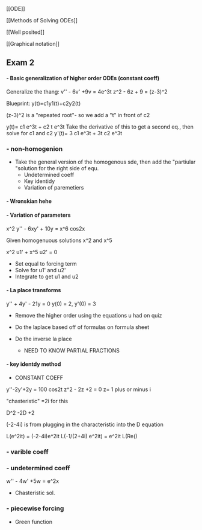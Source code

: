 [[ODE]]


[[Methods of Solving ODEs]]


[[Well posited]]


[[Graphical notation]]



## Exam 2

#### - Basic generalization of higher order ODEs (constant coeff)
Generalize the thang: v'' - 6v' +9v = 4e^3t
z^2 - 6z + 9 = (z-3)^2

Blueprint: y(t)=c1y1(t)+c2y2(t)

(z-3)^2 is a "repeated root"- so we add a "t" in front of c2

y(t)= c1 e^3t + c2 t e^3t
Take the derivative of this to get a second eq., then solve for c1 and c2 
y'(t)= 3 c1 e^3t + 3t c2 e^3t

### - non-homogenion

- Take the general version of the homogenous sde, then add the "partiular "solution for the right side of equ.
	- Undetermined coeff
	- Key identidy
	- Variation of paremetiers 


####  - Wronskian hehe

#### - Variation of parameters

x^2 y'' - 6xy' + 10y = x^6 cos2x

Given homogenuous solutions x^2 and x^5

x^2 u1' + x^5 u2' = 0
- Set equal to forcing term
- Solve for u1' and u2' 
- Integrate to get u1 and u2


#### - La place transforms 

y'' + 4y' - 21y = 0
y(0) = 2, y'(0) = 3

- Remove the higher order using the equations u had on quiz

- Do the laplace based off of formulas on formula sheet

- Do the inverse la place 
	- NEED TO KNOW PARTIAL FRACTIONS

#### - key identdy method
- CONSTANT COEFF

y''-2y'+2y = 100 cos2t
z^2 - 2z +2 = 0
z= 1 plus or minus i

"chasteristic" =2i for this

D^2 -2D +2

(-2-4i) is from plugging in the characteristic into the D equation

L(e^2it) = (-2-4i)e^2it
L(-1/(2+4i) e^2it) = e^2it
L(Re()



### - varible coeff

### - undetermined coeff

w'' - 4w' +5w = e^2x
- Chasteristic sol.


### - piecewise forcing


- Green function
